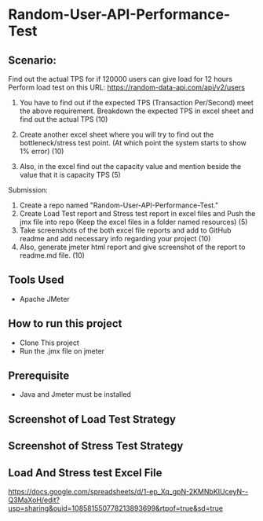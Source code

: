 # Random-User-API-Performance-Test

## Scenario:
Find out the actual TPS for if 120000 users can give load for 12 hours
Perform load test on this URL: https://random-data-api.com/api/v2/users
1. You have to find out if the expected TPS (Transaction Per/Second) meet the above requirement.
Breakdown the expected TPS in excel sheet and find out the actual TPS (10)

2. Create another excel sheet where you will try to find out the bottleneck/stress test point. (At which point the system starts to show 1% error) (10)

3. Also, in the excel find out the capacity value and mention beside the value that it is capacity TPS (5)

Submission:
1. Create a repo named "Random-User-API-Performance-Test."
2. Create Load Test report and Stress test report in excel files and Push the jmx file  into repo (Keep the excel files in a folder named resources)  (5)
3. Take screenshots of the both excel file reports and add to GitHub readme and add necessary info regarding your project (10)
4. Also, generate jmeter html report and give screenshot of the report to readme.md file.  (10) 

## Tools Used
- Apache JMeter

## How to run this project

- Clone This project
- Run the .jmx file on jmeter

## Prerequisite
 - Java and Jmeter must be installed


## Screenshot of Load Test Strategy



## Screenshot of Stress Test Strategy




## Load And Stress test Excel File
https://docs.google.com/spreadsheets/d/1-ep_Xq_gpN-2KMNbKIUceyN--Q3MaXoH/edit?usp=sharing&ouid=108581550778213893699&rtpof=true&sd=true
